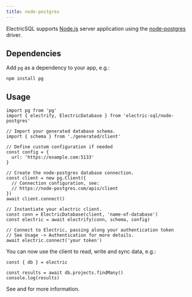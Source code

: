 ```yaml
---
title: node-postgres
---
```


ElectricSQL supports [Node.js](https://nodejs.org) server application using the [node-postgres](https://node-postgres.com) driver.

## Dependencies

Add `pg` as a dependency to your app, e.g.:

```shell
npm install pg
```

## Usage

```tsx
import pg from 'pg'
import { electrify, ElectricDatabase } from 'electric-sql/node-postgres'

// Import your generated database schema.
import { schema } from './generated/client'

// Define custom configuration if needed
const config = {
  url: 'https://example.com:5133'
}

// Create the node-postgres database connection.
const client = new pg.Client({
  // Connection configuration, see:
  // https://node-postgres.com/apis/client
})
await client.connect()

// Instantiate your electric client.
const conn = ElectricDatabase(client, 'name-of-database')
const electric = await electrify(conn, schema, config)

// Connect to Electric, passing along your authentication token
// See Usage -> Authentication for more details.
await electric.connect('your token')
```

You can now use the client to read, write and sync data, e.g.:

```tsx
const { db } = electric

const results = await db.projects.findMany()
console.log(results)
```

See <DocPageLink path="usage/data-access" /> and <DocPageLink path="integrations/frontend" /> for more information.
